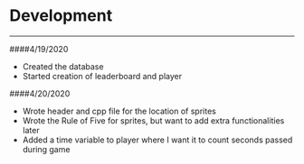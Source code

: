 # Development

---
####4/19/2020
   * Created the database
   * Started creation of leaderboard and player
   
####4/20/2020
   * Wrote header and cpp file for the location of sprites
   * Wrote the Rule of Five for sprites, but want to add extra functionalities later
   * Added a time variable to player where I want it to count seconds passed during game